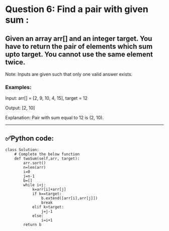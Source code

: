 # Question 6: Find a pair with given sum :

## Given an array arr[] and an integer target. You have to return the pair of elements which sum upto target. You cannot use the same element twice.
Note: Inputs are given such that only one valid answer exists.

### Examples:

Input: arr[] = [2, 9, 10, 4, 15], target = 12

Output: [2, 10]

Explanation: Pair with sum equal to 12 is (2, 10).

---
## ✅Python code:

```
class Solution:
    # Complete the below function
    def twoSum(self,arr, target):
        arr.sort()
        n=len(arr)
        i=0
        j=n-1
        b=[]
        while i<j:
            k=arr[i]+arr[j]
            if k==target:
                b.extend([arr[i],arr[j]])
                break
            elif k>target:
                j=j-1
            else:
                i=i+1
        return b
```
